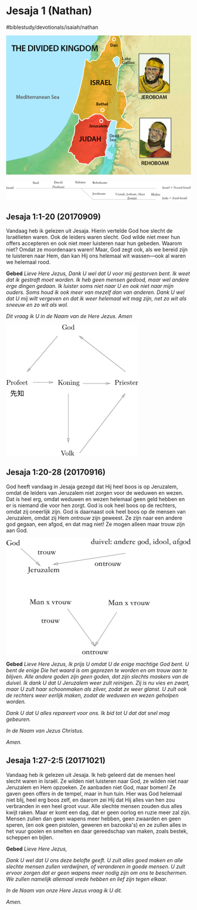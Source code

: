 # Jesaja 1 (Nathan)
#biblestudy/devotionals/isaiah/nathan

![](Jesaja%201%20(Nathan)/Afbeeldingsresultaat%20voor%20israel%20north%20and%20south%20kingdoms.jpeg)



![](Jesaja%201%20(Nathan)/4EED9986-3190-4AFC-BA0D-2D349B270BA5.png)


## Jesaja 1:1-20 (20170909)
Vandaag heb ik gelezen uit Jesaja. Hierin vertelde God hoe slecht de Israëlieten waren. Ook de leiders waren slecht. God wilde niet meer hun offers accepteren en ook niet meer luisteren naar hun gebeden. Waarom niet? Omdat ze moordenaars waren! 
Maar, God zegt ook, als we bereid zijn te luisteren naar Hem, dan kan Hij ons helemaal wit wassen—ook al waren we helemaal rood. 

**Gebed**
*Lieve Here Jezus,* 
*Dank U wel dat U voor mij gestorven bent. Ik weet dat ik gestraft moet worden. Ik heb geen mensen gedood, maar wel andere erge dingen gedaan. Ik luister soms niet naar U en ook niet naar mijn ouders. Soms houd ik ook meer van mezelf dan van anderen.* 
*Dank U wel dat U mij wilt vergeven en dat ik weer helemaal wit mag zijn, net zo wit als sneeuw en zo wit als wol.* 

*Dit vraag ik U in de Naam van de Here Jezus.* 
*Amen*


![](Jesaja%201%20(Nathan)/Leiderschap.png)

## Jesaja 1:20-28 (20170916)
God heeft vandaag in Jesaja gezegd dat Hij heel boos is op Jeruzalem, omdat de leiders van Jeruzalem niet zorgen voor de weduwen en wezen. Dat is heel erg, omdat weduwen en wezen helemaal geen geld hebben en er is niemand die voor hen zorgt. 
God is ook heel boos op de rechters, omdat zij oneerlijk zijn. God is daarnaast ook heel boos op de mensen van Jeruzalem, omdat zij Hem *ontrouw* zijn geweest. Ze zijn naar een andere god gegaan, een afgod, en dat mag niet! Ze mogen alleen maar trouw zijn aan God. 

![](Jesaja%201%20(Nathan)/Trouw%20en%20ontrouw.png)


**Gebed**
*Lieve Here Jezus,*
*Ik prijs U omdat U de enige machtige God bent. U bent de enige Die het waard is om geprezen te worden en om trouw aan te blijven. Alle andere goden zijn geen goden, dat zijn slechts maskers van de duivel.* 
*Ik dank U dat U Jeruzalem weer zult reinigen. Zij is nu vies en zwart, maar U zult haar schoonmaken als zilver, zodat ze weer glanst. U zult ook de rechters weer eerlijk maken, zodat de weduwen en wezen geholpen worden.* 

*Dank U dat U alles repareert voor ons. Ik bid tot U dat dat snel mag gebeuren.* 

*In de Naam van Jezus Christus.*

*Amen.*

## Jesaja 1:27-2:5 (20171021)
Vandaag heb ik gelezen uit Jesaja. Ik heb geleerd dat de mensen heel slecht waren in Israël. Ze wilden niet luisteren naar God, ze wilden niet naar Jeruzalem en Hem opzoeken. Ze aanbaden niet God, maar bomen! Ze gaven geen offers in de tempel, maar in hun tuin. 
Hier was God helemaal niet blij, heel erg boos zelf, en daarom zei Hij dat Hij alles van hen zou verbranden in een heel groot vuur. Alle slechte mensen zouden dus alles kwijt raken. 
Maar er komt een dag, dat er geen oorlog en ruzie meer zal zijn. Mensen zullen dan geen wapens meer hebben, geen zwaarden en geen speren, (en ook geen pistolen, geweren en bazooka's) en ze zullen alles in het vuur gooien en smelten en daar gereedschap van maken, zoals bestek, scheppen en bijlen. 

**Gebed**
*Lieve Here Jezus,* 

*Dank U wel dat U ons deze belofte geeft. U zult alles goed maken en alle slechte mensen zullen verdwijnen, of veranderen in goede mensen. U zult ervoor zorgen dat er geen wapens meer nodig zijn om ons te beschermen. We zullen namelijk allemaal vrede hebben en lief zijn tegen elkaar.* 

*In de Naam van onze Here Jezus vraag ik U dit.* 

*Amen.*